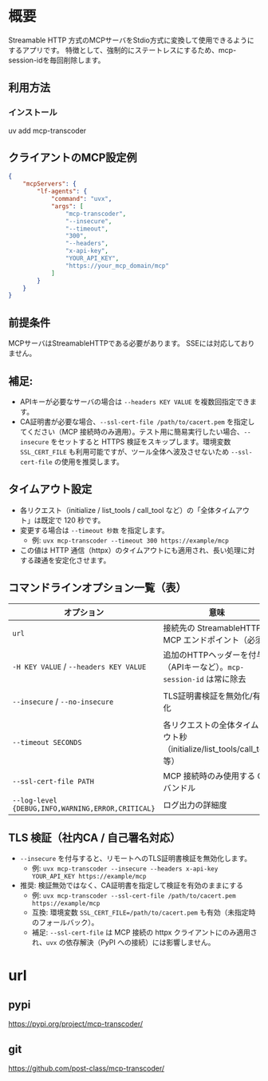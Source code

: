 # 概要
Streamable HTTP 方式のMCPサーバをStdio方式に変換して使用できるようにするアプリです。
特徴として、強制的にステートレスにするため、mcp-session-idを毎回削除します。

## 利用方法
### インストール
uv add mcp-transcoder

## クライアントのMCP設定例
```json
{
	"mcpServers": {
		"lf-agents": {
			"command": "uvx",
			"args": [
				"mcp-transcoder",
				"--insecure",
				"--timeout",
				"300",
				"--headers",
				"x-api-key",
				"YOUR_API_KEY",
				"https://your_mcp_domain/mcp"
			]
		}
	}
}
```

## 前提条件
MCPサーバはStreamableHTTPである必要があります。
SSEには対応しておりません。


## 補足:
- APIキーが必要なサーバの場合は `--headers KEY VALUE` を複数回指定できます。
- CA証明書が必要な場合、`--ssl-cert-file /path/to/cacert.pem` を指定してください（MCP 接続時のみ適用）。テスト用に簡易実行したい場合、`--insecure` をセットすると HTTPS 検証をスキップします。環境変数 `SSL_CERT_FILE` も利用可能ですが、ツール全体へ波及させないため `--ssl-cert-file` の使用を推奨します。

## タイムアウト設定
- 各リクエスト（initialize / list_tools / call_tool など）の「全体タイムアウト」は既定で 120 秒です。
- 変更する場合は `--timeout 秒数` を指定します。
  - 例: `uvx mcp-transcoder --timeout 300 https://example/mcp`
- この値は HTTP 通信（httpx）のタイムアウトにも適用され、長い処理に対する疎通を安定化させます。

## コマンドラインオプション一覧（表）

| オプション | 意味 | 既定値 | 設定例 |
|---|---|---|---|
| `url` | 接続先の StreamableHTTP MCP エンドポイント（必須） | なし（必須） | `https://your_mcp_streamable_http_endpoint/mcp` |
| `-H KEY VALUE` / `--headers KEY VALUE` | 追加のHTTPヘッダーを付与（APIキーなど）。`mcp-session-id` は常に除去 | なし | `--headers x-api-key YOUR_API_KEY`、`--headers Authorization "Bearer YOUR_TOKEN"` |
| `--insecure` / `--no-insecure` | TLS証明書検証を無効化/有効化 | 検証有効（`--no-insecure`） | 無効化: `--insecure`／推奨: `SSL_CERT_FILE=/path/to/cacert.pem uvx mcp-transcoder ...` |
| `--timeout SECONDS` | 各リクエストの全体タイムアウト秒（initialize/list_tools/call_tool等） | `120`（または `MCP_PROXY_TIMEOUT` 環境変数） | `--timeout 300`、`MCP_PROXY_TIMEOUT=300 uvx mcp-transcoder ...` |
| `--ssl-cert-file PATH` | MCP 接続時のみ使用する CA バンドル | なし（システム/既定の信頼ストア） | `--ssl-cert-file /path/to/cacert.pem` |
| `--log-level {DEBUG,INFO,WARNING,ERROR,CRITICAL}` | ログ出力の詳細度 | `INFO` | `--log-level DEBUG` |

## TLS 検証（社内CA / 自己署名対応）
- `--insecure` を付与すると、リモートへのTLS証明書検証を無効化します。
  - 例: `uvx mcp-transcoder --insecure --headers x-api-key YOUR_API_KEY https://example/mcp`
- 推奨: 検証無効ではなく、CA証明書を指定して検証を有効のままにする
  - 例: `uvx mcp-transcoder --ssl-cert-file /path/to/cacert.pem https://example/mcp`
  - 互換: 環境変数 `SSL_CERT_FILE=/path/to/cacert.pem` も有効（未指定時のフォールバック）。
  - 補足: `--ssl-cert-file` は MCP 接続の httpx クライアントにのみ適用され、`uvx` の依存解決（PyPI への接続）には影響しません。

# url
## pypi
https://pypi.org/project/mcp-transcoder/
## git
https://github.com/post-class/mcp-transcoder/
